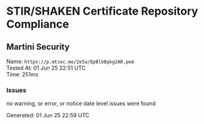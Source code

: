 # STIR/SHAKEN Certificate Repository Compliance

## Martini Security

Name: `https://p.mtsec.me/2e5a/QpBlbBqkg2AR.pem`\
Tested At: 01 Jun 25 22:51 UTC\
Time: 251ms

### Issues

no warning, or error, or notice date level issues were found

Generated: 01 Jun 25 22:59 UTC